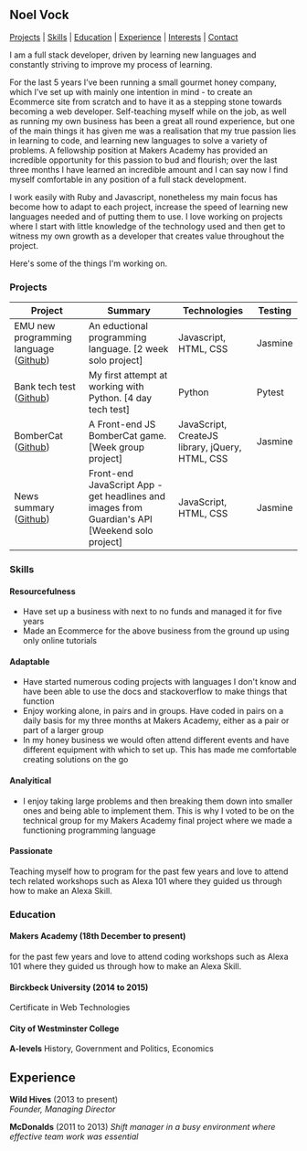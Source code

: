 ## Noel Vock

[Projects](#projects) | [Skills](#skills) | [Education](#education) | [Experience](#experience) | [Interests](#interests) | [Contact](#contact)

I am a full stack developer, driven by learning new languages and constantly striving to improve my process of learning. 

For the last 5 years I’ve been running a small gourmet honey company, which I’ve set up with mainly one intention in mind - to create an Ecommerce site from scratch and to have it as a stepping stone towards becoming a web developer. Self-teaching myself while on the job, as well as running my own business has been a great all round experience, but one of the main things it has given me was a realisation that my true passion lies in learning to code, and learning new languages to solve a variety of problems. 
A fellowship position at Makers Academy has provided an incredible opportunity for this passion to bud and flourish; over the last three months I have learned an incredible amount and I can say now I find myself comfortable in any position of a full stack development. 

I work easily with Ruby and Javascript, nonetheless my main focus has become how to adapt to each project, increase the speed of learning new languages needed and of putting them to use. I love working on projects where I start with little knowledge of the technology used and then get to witness my own growth as a developer that creates value throughout the project. 

Here's some of the things I'm working on.

### <a name="projects">Projects</a>


| Project       | Summary       | Technologies  | Testing |
| ------------- |---------------| --------------|---------|
| EMU new programming language ([Github](https://github.com/MatthewBurstein/emu)) | An eductional programming language. [2 week solo project] | Javascript, HTML, CSS | Jasmine
| Bank tech test ([Github](https://github.com/noel1uk/bank-tech-test)) | My first attempt at working with Python. [4 day tech test] | Python | Pytest |
| BomberCat ([Github](https://github.com/lwkchan/bombercat/)) | A Front-end JS BomberCat game. [Week group project] | JavaScript, CreateJS library, jQuery, HTML, CSS | Jasmine |
| News summary ([Github](https://github.com/noel1uk/news-summary-challenge)) | Front-end JavaScript App - get headlines and images from Guardian's API [Weekend solo project] | JavaScript, HTML, CSS | Jasmine |

### <a name="skills">Skills</a>

#### Resourcefulness

* Have set up a business with next to no funds and managed it for five years
* Made an Ecommerce for the above business from the ground up using only online tutorials

#### Adaptable

* Have started numerous coding projects with languages I don't know and have been able to use the docs and stackoverflow  to make things that function
* Enjoy working alone, in pairs and in groups. Have coded in pairs on a daily basis for my three months at Makers Academy, either as a pair or part of a larger group
* In my honey business we would often attend different events and have different equipment with which to set up. This has made me comfortable creating solutions on the go

#### Analyitical

* I enjoy taking large problems and then breaking them down into smaller ones and being able to implement them. This is why I voted to be on the technical group for my Makers Academy final project where we made a functioning programming language

#### Passionate

Teaching myself how to program for the past few years and love to attend tech related
workshops such as Alexa 101 where they guided us through how to make an Alexa Skill.

### <a name="education">Education</a>

#### Makers Academy (18th December to present)

 for the past few years and love to attend coding
 workshops such as Alexa 101 where they guided us through how to make an Alexa Skill.


#### Birckbeck University (2014 to 2015)

Certificate in Web Technologies

#### City of Westminster College
**A-levels**
History, Government and Politics, Economics

## Experience

**Wild Hives** (2013 to present)    
*Founder, Managing Director*  

**McDonalds** (2011 to 2013)
*Shift manager in a busy environment where effective team work was essential*

